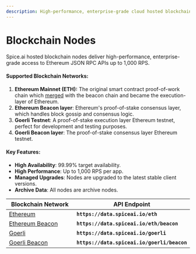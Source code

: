 ```yaml
---
description: High-performance, enterprise-grade cloud hosted blockchain nodes.
---
```


# Blockchain Nodes

Spice.ai hosted blockchain nodes deliver high-performance, enterprise-grade access to Ethereum JSON RPC APIs up to 1,000 RPS.

#### Supported Blockchain Networks:

1. **Ethereum Mainnet (ETH):** The original smart contract proof-of-work chain which [merged](https://ethereum.org/en/roadmap/merge/) with the beacon chain and became the execution-layer of Ethereum.
2. **Ethereum Beacon layer**: Ethereum's proof-of-stake consensus layer, which handles block gossip and consensus logic.
3. **Goerli Testnet**: A proof-of-stake execution layer Ethereum testnet, perfect for development and testing purposes.
4. **Goerli Beacon layer**: The proof-of-stake consensus layer Ethereum testnet.

#### Key Features:

* **High Availability**: 99.99% target availability.
* **High Performance**: Up to 1,000 RPS per app.
* **Managed Upgrades**: Nodes are upgraded to the latest stable client versions.
* **Archive Data**: All nodes are archive nodes.

<table><thead><tr><th width="334">Blockchain Network</th><th>API Endpoint</th></tr></thead><tbody><tr><td><a href="../api/ethereum/json-rpc-methods.md">Ethereum</a></td><td><strong><code>https://data.spiceai.io/eth</code></strong></td></tr><tr><td><a href="../api/ethereum/beacon-http-api.md">Ethereum Beacon</a></td><td><strong><code>https://data.spiceai.io/eth/beacon</code></strong></td></tr><tr><td><a href="../api/goerli/json-rpc-methods.md">Goerli</a></td><td><strong><code>https://data.spiceai.io/goerli</code></strong></td></tr><tr><td><a href="../api/goerli/beacon-http-api.md">Goerli Beacon</a></td><td><strong><code>https://data.spiceai.io/goerli/beacon</code></strong></td></tr></tbody></table>
